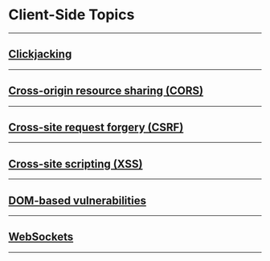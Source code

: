 # Client-Side Topics

---

## [Clickjacking](https://portswigger.net/web-security/clickjacking)



---

## [Cross-origin resource sharing (CORS)](https://portswigger.net/web-security/cors)



---

## [Cross-site request forgery (CSRF)](https://portswigger.net/web-security/csrf)




---

## [Cross-site scripting (XSS)](https://portswigger.net/web-security/cross-site-scripting)



---

## [DOM-based vulnerabilities](https://portswigger.net/web-security/dom-based)



---

## [WebSockets](https://portswigger.net/web-security/websockets)



---

